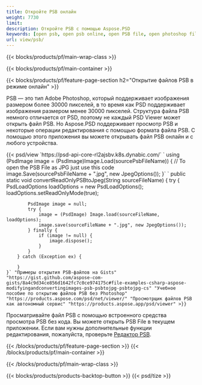 ```yaml
---
title: Откройте PSB онлайн
weight: 7730
limit: 
description: Откройте PSB с помощью Aspose.PSD
keywords: [open psb, open psb online, open PSB file, open photoshop file, preview psb]
url: view/psb/
---
```


{{< blocks/products/pf/main-wrap-class >}}

{{< blocks/products/pf/main-container >}}

{{< blocks/products/pf/feature-page-section h2="Открытие файлов PSB в режиме онлайн" >}}
<p>PSB — это тип Adobe Photoshop, который поддерживает изображения размером более 30000 пикселей, в то время как PSD поддерживает изображения размером менее 30000 пикселей. Структура файла PSB немного отличается от PSD, поэтому не каждый PSD Viewer может открыть файл PSB. Но Aspose.PSD поддерживает просмотр PSB и некоторые операции редактирования с помощью формата файла PSB. С помощью этого приложения вы можете открывать файл PSB онлайн и с любого устройства.</p>
{{< psd/view `https://psd-api-core-rl2ajsbv.k8s.dynabic.com/` 
`    using (PsdImage image = (PsdImage)Image.Load(sourcePsbFileName))
    {
	    // To open the PSB File as JPG just use this code
        image.Save(sourcePsbFileName + ".jpg",  new JpegOptions());
    }`  `    public static void convertReadOnlyPSBtoJpeg(String sourceFileName) {
        try {
            PsdLoadOptions loadOptions = new PsdLoadOptions();
            loadOptions.setReadOnlyMode(true);
            
            PsdImage image = null;
            try {
                image = (PsdImage) Image.load(sourceFileName, loadOptions);
                image.save(sourceFileName + ".jpg", new JpegOptions());
            } finally {
                if (image != null) {
                    image.dispose();
                }
            }
        } catch (Exception ex) {

        }
    }` "Примеры открытия PSB-файлов на Gists" "https://gist.github.com/aspose-com-gists/8a4c9d34ce856d1642fc7c0ce974175c#file-examples-csharp-aspose-modifyingandconvertingimages-psb-psbtojpg-psbtojpg-cs" "Учебное пособие по открытию файлов PSB без Photoshop" "https://products.aspose.com/psd/net/viewer/" "Просмотрщик файлов PSB как автономный сервис" "https://products.aspose.app/psd/viewer" >}}
<p>Просматривайте файл PSB с помощью встроенного средства просмотра PSB без кода. Вы можете открыть PSB File в текущем приложении. Если вам нужны дополнительные функции редактирования, пожалуйста, проверьте <a href="https://products.aspose.app/psd/template-editor">Редактор PSB</a>.</p>
{{< /blocks/products/pf/feature-page-section >}}
{{< /blocks/products/pf/main-container >}}


{{< /blocks/products/pf/main-wrap-class >}}

{{< blocks/products/products-backtop-button >}}
{{< psd/tize >}}
